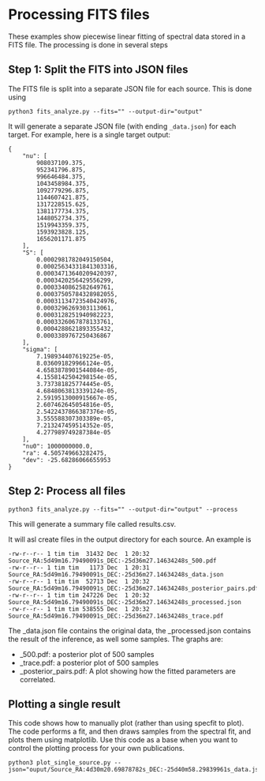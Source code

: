 # Processing FITS files

These examples show piecewise linear fitting of spectral data stored in a FITS file. The processing is done in several steps

## Step 1: Split the FITS into JSON files

The FITS file is split into a separate JSON file for each source. This is done using 

    python3 fits_analyze.py --fits="" --output-dir="output"

It will generate a separate JSON file (with ending ```_data.json```) for each target. For example, here is a single target output:

```
{
    "nu": [
        908037109.375,
        952341796.875,
        996646484.375,
        1043458984.375,
        1092779296.875,
        1144607421.875,
        1317228515.625,
        1381177734.375,
        1448052734.375,
        1519943359.375,
        1593923828.125,
        1656201171.875
    ],
    "S": [
        0.0002981782049150504,
        0.00025634331841303316,
        0.00034713640209420397,
        0.0003420256429556299,
        0.0003340862582649761,
        0.00037505784328982055,
        0.00031134723540424976,
        0.0003296269303113061,
        0.0003128251940982223,
        0.0003326067878133761,
        0.0004288621893355432,
        0.0003389767250436867
    ],
    "sigma": [
        7.198934407619225e-05,
        8.036091829966124e-05,
        4.6583878901544084e-05,
        4.1558142504298154e-05,
        3.737381825774445e-05,
        4.6848063813339124e-05,
        2.5919513000915667e-05,
        2.607462645054816e-05,
        2.5422437866387376e-05,
        3.555588307303389e-05,
        7.213247459514352e-05,
        4.277989749287384e-05
    ],
    "nu0": 1000000000.0,
    "ra": 4.505749663282475,
    "dev": -25.68286066655953
}
```

## Step 2: Process all files

    python3 fits_analyze.py --fits="" --output-dir="output" --process

This will generate a summary file called results.csv.

It will asl create files in the output directory for each source. An example is
```
-rw-r--r-- 1 tim tim  31432 Dec  1 20:32 Source_RA:5d49m16.79490091s_DEC:-25d36m27.14634248s_500.pdf
-rw-r--r-- 1 tim tim   1173 Dec  1 20:31 Source_RA:5d49m16.79490091s_DEC:-25d36m27.14634248s_data.json
-rw-r--r-- 1 tim tim  52713 Dec  1 20:32 Source_RA:5d49m16.79490091s_DEC:-25d36m27.14634248s_posterior_pairs.pdf
-rw-r--r-- 1 tim tim 247226 Dec  1 20:32 Source_RA:5d49m16.79490091s_DEC:-25d36m27.14634248s_processed.json
-rw-r--r-- 1 tim tim 538555 Dec  1 20:32 Source_RA:5d49m16.79490091s_DEC:-25d36m27.14634248s_trace.pdf
```
The _data.json file contains the original data, the _processed.json contains the result of the inference, as well some samples. The graphs are:

* _500.pdf: a posterior plot of 500 samples
* _trace.pdf: a posterior plot of 500 samples
* _posterior_pairs.pdf: A plot showing how the fitted parameters are correlated.




## Plotting a single result

This code shows how to manually plot (rather than using specfit to plot). The code performs a fit, and then
draws samples from the spectral fit, and plots them using matplotlib. Use this code as a base when you want
to control the plotting process for your own publications.

    python3 plot_single_source.py --json="ouput/Source_RA:4d30m20.69878782s_DEC:-25d40m58.29839961s_data.json"
